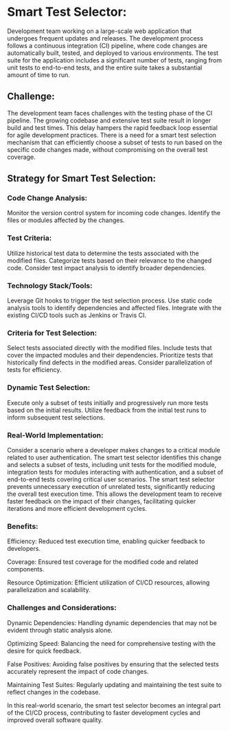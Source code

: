 # Smart Test Selector:

Development team working on a large-scale web application that undergoes frequent updates and releases. 
The development process follows a continuous integration (CI) pipeline, where code changes are automatically built, tested, and deployed to various environments.
The test suite for the application includes a significant number of tests, ranging from unit tests to end-to-end tests, and the entire suite takes a substantial amount of time to run.

## Challenge:
The development team faces challenges with the testing phase of the CI pipeline. 
The growing codebase and extensive test suite result in longer build and test times. 
This delay hampers the rapid feedback loop essential for agile development practices. 
There is a need for a smart test selection mechanism that can efficiently choose a subset of tests to run based on the specific code changes made,
without compromising on the overall test coverage.

## Strategy for Smart Test Selection:

### Code Change Analysis:
Monitor the version control system for incoming code changes.
Identify the files or modules affected by the changes.

### Test Criteria:
Utilize historical test data to determine the tests associated with the modified files.
Categorize tests based on their relevance to the changed code.
Consider test impact analysis to identify broader dependencies.

### Technology Stack/Tools:
Leverage Git hooks to trigger the test selection process.
Use static code analysis tools to identify dependencies and affected files.
Integrate with the existing CI/CD tools such as Jenkins or Travis CI.

### Criteria for Test Selection:
Select tests associated directly with the modified files.
Include tests that cover the impacted modules and their dependencies.
Prioritize tests that historically find defects in the modified areas.
Consider parallelization of tests for efficiency.

### Dynamic Test Selection:
Execute only a subset of tests initially and progressively run more tests based on the initial results.
Utilize feedback from the initial test runs to inform subsequent test selections.

### Real-World Implementation:
Consider a scenario where a developer makes changes to a critical module related to user authentication. 
The smart test selector identifies this change and selects a subset of tests, including unit tests for the modified module, 
integration tests for modules interacting with authentication, and a subset of end-to-end tests covering critical user scenarios.
The smart test selector prevents unnecessary execution of unrelated tests, significantly reducing the overall test execution time. 
This allows the development team to receive faster feedback on the impact of their changes, facilitating quicker iterations and more efficient development cycles.
### Benefits:

Efficiency: Reduced test execution time, enabling quicker feedback to developers.

Coverage: Ensured test coverage for the modified code and related components.

Resource Optimization: Efficient utilization of CI/CD resources, allowing parallelization and scalability.

### Challenges and Considerations:

Dynamic Dependencies: Handling dynamic dependencies that may not be evident through static analysis alone.

Optimizing Speed: Balancing the need for comprehensive testing with the desire for quick feedback.

False Positives: Avoiding false positives by ensuring that the selected tests accurately represent the impact of code changes.

Maintaining Test Suites: Regularly updating and maintaining the test suite to reflect changes in the codebase.

In this real-world scenario, the smart test selector becomes an integral part of the CI/CD process, contributing to faster development cycles and improved overall software quality.
